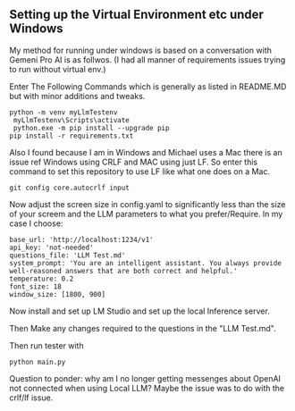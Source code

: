 ## Setting up the Virtual Environment etc under Windows

My method for running under windows is based on a conversation with Gemeni Pro AI is as follwos. (I had all manner of requirements issues trying to run without virtual env.)

Enter The Following Commands which is generally as listed in README.MD but with minor additions and tweaks.

```
python -m venv myLlmTestenv
 myLlmTestenv\Scripts\activate
 python.exe -m pip install --upgrade pip
pip install -r requirements.txt
```
Also I found because I am in Windows and Michael uses a Mac there is an issue ref Windows using CRLF and MAC using just LF.  So enter this command to set this repository to use LF like what one does on a Mac.

```
git config core.autocrlf input 
```

Now adjust the screen size in config.yaml to significantly less than the size of your screem and the LLM parameters to what you prefer/Require.
In my case I choose:

```
base_url: 'http://localhost:1234/v1'
api_key: 'not-needed'
questions_file: 'LLM Test.md'
system_prompt: 'You are an intelligent assistant. You always provide well-reasoned answers that are both correct and helpful.'
temperature: 0.2
font_size: 18
window_size: [1800, 900]
```

Now install and set up LM Studio and set up the local Inference server.

Then Make any changes required to the questions in the "LLM Test.md".

Then run tester with
```
python main.py
```
Question to ponder: why am I no longer getting messenges about OpenAI not connected when using Local LLM?  Maybe the issue was to do with the crlf/lf issue.
